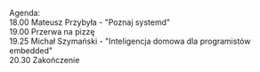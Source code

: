 Agenda: \
18.00 Mateusz Przybyła - "Poznaj systemd" \
19.00 Przerwa na pizzę \
19.25 Michał Szymański - "Inteligencja domowa dla programistów embedded" \
20.30 Zakończenie
